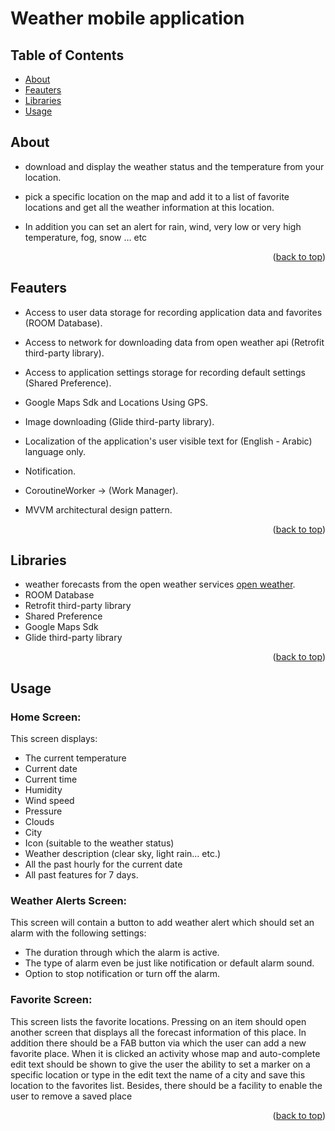 # Weather mobile application

## Table of Contents

- [About](#about)
- [Feauters](#Feauters)
- [Libraries](#Libraries)
- [Usage](#usage)

## About <a name = "about"></a>

- download and display the weather status and the temperature from your location.

- pick a specific location on the map and add it to a list of favorite locations and get all the weather information at this location.

- In addition you can set an alert for rain, wind, very low or very high temperature, fog, snow … etc 


<p align="right">(<a href="#top">back to top</a>)</p>

## Feauters

- Access to user data storage for recording application data and favorites (ROOM Database).

- Access to network for downloading data from open weather api (Retrofit third-party library).

- Access to application settings storage for recording default settings (Shared Preference).

- Google Maps Sdk and Locations Using GPS.

- Image downloading (Glide third-party library).

- Localization of the application's user visible text for (English - Arabic) language only.

- Notification. 

- CoroutineWorker -> (Work Manager).

- MVVM architectural design pattern.

<p align="right">(<a href="#top">back to top</a>)</p>

## Libraries

- weather forecasts from the open weather services [open weather](https://openweathermap.org/).
- ROOM Database
- Retrofit third-party library
- Shared Preference
- Google Maps Sdk 
- Glide third-party library

<p align="right">(<a href="#top">back to top</a>)</p>

## Usage <a name = "usage"></a>

### Home Screen:

This screen displays:
-  The current temperature
- Current date
- Current time
- Humidity
- Wind speed
- Pressure
- Clouds
- City
- Icon (suitable to the weather status)
- Weather description (clear sky, light rain... etc.)
- All the past hourly for the current date
- All past features for 7 days.

### Weather Alerts Screen:
This screen will contain a button to add weather alert which should set an alarm
with the following settings:
- The duration through which the alarm is active.
- The type of alarm even be just like notification or default alarm sound.
- Option to stop notification or turn off the alarm.

### Favorite Screen:
This screen lists the favorite locations. Pressing on an item should open another
screen that displays all the forecast information of this place.
In addition there should be a FAB button via which the user can add a new
favorite place. When it is clicked an activity whose map and auto-complete edit
text should be shown to give the user the ability to set a marker on a specific
location or type in the edit text the name of a city and save this location to the
favorites list.
Besides, there should be a facility to enable the user to remove a saved place

<p align="right">(<a href="#top">back to top</a>)</p>
